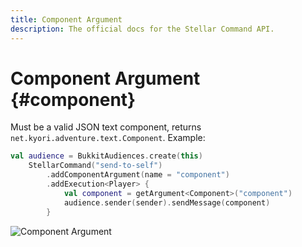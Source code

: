 ```yaml
---
title: Component Argument
description: The official docs for the Stellar Command API.
---
```


# Component Argument {#component}

Must be a valid JSON text component, returns `net.kyori.adventure.text.Component`. Example:

```Kotlin
val audience = BukkitAudiences.create(this)
    StellarCommand("send-to-self")
        .addComponentArgument(name = "component")
        .addExecution<Player> {
            val component = getArgument<Component>("component")
            audience.sender(sender).sendMessage(component)
        }
```

![Component Argument](https://cdn.lutto.dev/stellar/gifs/text/component.gif)